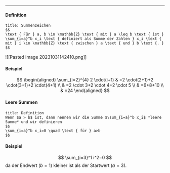 ***

#### Definition

```ad-important
title: Summenzeichen
$$
\text { Für } a, b \in \mathbb{Z} \text { mit } a \leq b \text { ist } \sum_{i=a}^b x_i \text { definiert als Summe der Zahlen } x_i \text { mit } i \in \mathbb{Z} \text { zwischen } a \text { und } b \text {. }
$$
```


![[Pasted image 20231031142410.png]]

#### Beispiel

$$
\begin{aligned}
\sum_{i=2}^{4} 2 \cdot(i+1) & =2 \cdot(2+1)+2 \cdot(3+1)+2 \cdot(4+1) \\
& =2 \cdot 3+2 \cdot 4+2 \cdot 5 \\
& =6+8+10 \\
& =24
\end{aligned}
$$

#### Leere Summen

```ad-important
title: Definition
Wenn $a > b$ ist, dann nennen wir die Summe $\sum_{i=a}^b x_i$ *leere Summe* und wir definieren
$$
\sum_{i=a}^b x_i=0 \quad \text { für } a>b
$$
```

#### Beispiel

$$
\sum_{i=3}^1 i^2=0
$$
da der Endwert $(b=1)$ kleiner ist als der Startwert $(a=3)$.


